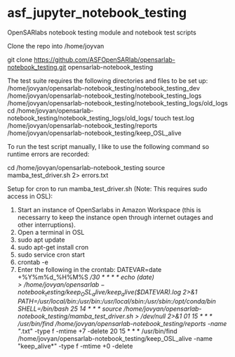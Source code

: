 # asf_jupyter_notebook_testing
OpenSARlabs notebook testing module and notebook test scripts

Clone the repo into /home/joyvan

git clone https://github.com/ASFOpenSARlab/opensarlab-notebook_testing.git opensarlab-notebook_testing

The test suite requires the following directories and files to be set up:
/home/jovyan/opensarlab-notebook_testing/notebook_testing_dev
/home/jovyan/opensarlab-notebook_testing/notebook_testing_logs
/home/jovyan/opensarlab-notebook_testing/notebook_testing_logs/old_logs
cd /home/jovyan/opensarlab-notebook_testing/notebook_testing_logs/old_logs/
touch test.log
/home/jovyan/opensarlab-notebook_testing/reports
/home/jovyan/opensarlab-notebook_testing/keep_OSL_alive



To run the test script manually, I like to use the following command so runtime errors are recorded:

cd /home/jovyan/opensarlab-notebook_testing
source mamba_test_driver.sh 2> errors.txt

Setup for cron to run mamba_test_driver.sh (Note: This requires sudo access in OSL):
1) Start an instance of OpenSarlabs in Amazon Workspace (this is necessarry to keep the instance open through internet outages and other interruptions).
2) Open a terminal in OSL
3) sudo apt update
4) sudo apt-get install cron
5) sudo service cron start
6) crontab -e
7) Enter the following in the crontab:
DATEVAR=date +%Y%m%d_%H%M%S
*/30 * * * * echo $(date)  > /home/jovyan/opensarlab-notebook_testing/keep_OSL_alive/keep_alive$($DATEVAR).log 2>&1
PATH=/usr/local/bin:/usr/bin:/usr/local/sbin:/usr/sbin:/opt/conda/bin
SHELL=/bin/bash
25 14 * * * source /home/jovyan/opensarlab-notebook_testing/mamba_test_driver.sh > /dev/null 2>&1
01 15 * * * /usr/bin/find /home/jovyan/opensarlab-notebook_testing/reports -name "*.txt" -type f -mtime +7 -delete
20 15 * * * /usr/bin/find /home/jovyan/opensarlab-notebook_testing/keep_OSL_alive -name "keep_alive*" -type f -mtime +0 -delete
